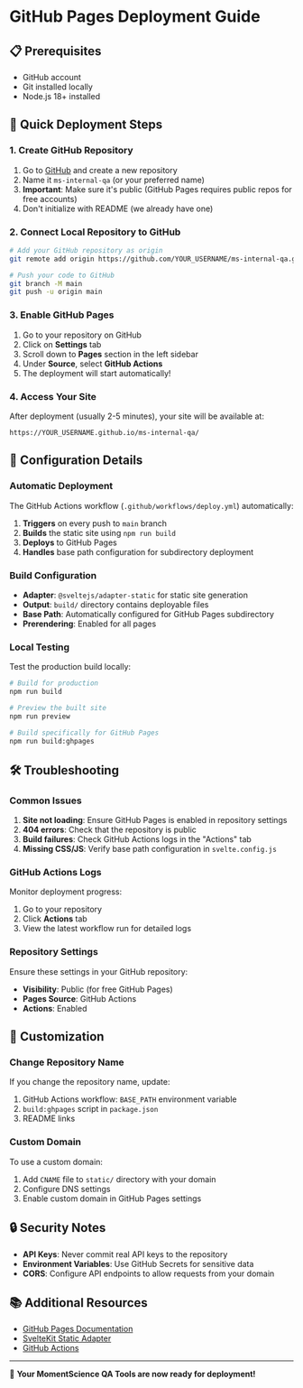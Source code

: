 # GitHub Pages Deployment Guide

## 📋 Prerequisites

- GitHub account
- Git installed locally
- Node.js 18+ installed

## 🚀 Quick Deployment Steps

### 1. Create GitHub Repository

1. Go to [GitHub](https://github.com) and create a new repository
2. Name it `ms-internal-qa` (or your preferred name)
3. **Important**: Make sure it's public (GitHub Pages requires public repos for free accounts)
4. Don't initialize with README (we already have one)

### 2. Connect Local Repository to GitHub

```bash
# Add your GitHub repository as origin
git remote add origin https://github.com/YOUR_USERNAME/ms-internal-qa.git

# Push your code to GitHub
git branch -M main
git push -u origin main
```

### 3. Enable GitHub Pages

1. Go to your repository on GitHub
2. Click on **Settings** tab
3. Scroll down to **Pages** section in the left sidebar
4. Under **Source**, select **GitHub Actions**
5. The deployment will start automatically!

### 4. Access Your Site

After deployment (usually 2-5 minutes), your site will be available at:
```
https://YOUR_USERNAME.github.io/ms-internal-qa/
```

## 🔧 Configuration Details

### Automatic Deployment

The GitHub Actions workflow (`.github/workflows/deploy.yml`) automatically:

1. **Triggers** on every push to `main` branch
2. **Builds** the static site using `npm run build`
3. **Deploys** to GitHub Pages
4. **Handles** base path configuration for subdirectory deployment

### Build Configuration

- **Adapter**: `@sveltejs/adapter-static` for static site generation
- **Output**: `build/` directory contains deployable files
- **Base Path**: Automatically configured for GitHub Pages subdirectory
- **Prerendering**: Enabled for all pages

### Local Testing

Test the production build locally:

```bash
# Build for production
npm run build

# Preview the built site
npm run preview

# Build specifically for GitHub Pages
npm run build:ghpages
```

## 🛠️ Troubleshooting

### Common Issues

1. **Site not loading**: Ensure GitHub Pages is enabled in repository settings
2. **404 errors**: Check that the repository is public
3. **Build failures**: Check GitHub Actions logs in the "Actions" tab
4. **Missing CSS/JS**: Verify base path configuration in `svelte.config.js`

### GitHub Actions Logs

Monitor deployment progress:
1. Go to your repository
2. Click **Actions** tab
3. View the latest workflow run for detailed logs

### Repository Settings

Ensure these settings in your GitHub repository:
- **Visibility**: Public (for free GitHub Pages)
- **Pages Source**: GitHub Actions
- **Actions**: Enabled

## 📝 Customization

### Change Repository Name

If you change the repository name, update:
1. GitHub Actions workflow: `BASE_PATH` environment variable
2. `build:ghpages` script in `package.json`
3. README links

### Custom Domain

To use a custom domain:
1. Add `CNAME` file to `static/` directory with your domain
2. Configure DNS settings
3. Enable custom domain in GitHub Pages settings

## 🔒 Security Notes

- **API Keys**: Never commit real API keys to the repository
- **Environment Variables**: Use GitHub Secrets for sensitive data
- **CORS**: Configure API endpoints to allow requests from your domain

## 📚 Additional Resources

- [GitHub Pages Documentation](https://docs.github.com/en/pages)
- [SvelteKit Static Adapter](https://kit.svelte.dev/docs/adapter-static)
- [GitHub Actions](https://docs.github.com/en/actions)

---

🎉 **Your MomentScience QA Tools are now ready for deployment!**
